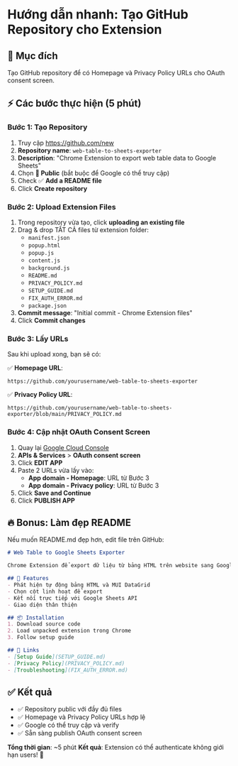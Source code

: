 # Hướng dẫn nhanh: Tạo GitHub Repository cho Extension

## 🎯 Mục đích
Tạo GitHub repository để có Homepage và Privacy Policy URLs cho OAuth consent screen.

## ⚡ Các bước thực hiện (5 phút)

### Bước 1: Tạo Repository
1. Truy cập https://github.com/new
2. **Repository name**: `web-table-to-sheets-exporter`
3. **Description**: "Chrome Extension to export web table data to Google Sheets"
4. Chọn **📁 Public** (bắt buộc để Google có thể truy cập)
5. Check ✅ **Add a README file**
6. Click **Create repository**

### Bước 2: Upload Extension Files
1. Trong repository vừa tạo, click **uploading an existing file**
2. Drag & drop TẤT CẢ files từ extension folder:
   - `manifest.json`
   - `popup.html`
   - `popup.js`
   - `content.js`
   - `background.js`
   - `README.md`
   - `PRIVACY_POLICY.md`
   - `SETUP_GUIDE.md`
   - `FIX_AUTH_ERROR.md`
   - `package.json`
3. **Commit message**: "Initial commit - Chrome Extension files"
4. Click **Commit changes**

### Bước 3: Lấy URLs
Sau khi upload xong, bạn sẽ có:

✅ **Homepage URL**: 
```
https://github.com/yourusername/web-table-to-sheets-exporter
```

✅ **Privacy Policy URL**: 
```
https://github.com/yourusername/web-table-to-sheets-exporter/blob/main/PRIVACY_POLICY.md
```

### Bước 4: Cập nhật OAuth Consent Screen
1. Quay lại [Google Cloud Console](https://console.cloud.google.com/)
2. **APIs & Services** > **OAuth consent screen**
3. Click **EDIT APP**
4. Paste 2 URLs vừa lấy vào:
   - **App domain - Homepage**: URL từ Bước 3
   - **App domain - Privacy policy**: URL từ Bước 3
5. Click **Save and Continue**
6. Click **PUBLISH APP**

## 🔥 Bonus: Làm đẹp README
Nếu muốn README.md đẹp hơn, edit file trên GitHub:

```markdown
# Web Table to Google Sheets Exporter

Chrome Extension để export dữ liệu từ bảng HTML trên website sang Google Sheets.

## 🚀 Features
- Phát hiện tự động bảng HTML và MUI DataGrid
- Chọn cột linh hoạt để export
- Kết nối trực tiếp với Google Sheets API
- Giao diện thân thiện

## 📦 Installation
1. Download source code
2. Load unpacked extension trong Chrome
3. Follow setup guide

## 🔗 Links
- [Setup Guide](SETUP_GUIDE.md)
- [Privacy Policy](PRIVACY_POLICY.md)
- [Troubleshooting](FIX_AUTH_ERROR.md)
```

## ✅ Kết quả
- ✅ Repository public với đầy đủ files
- ✅ Homepage và Privacy Policy URLs hợp lệ
- ✅ Google có thể truy cập và verify
- ✅ Sẵn sàng publish OAuth consent screen

**Tổng thời gian**: ~5 phút
**Kết quả**: Extension có thể authenticate không giới hạn users! 🎉
